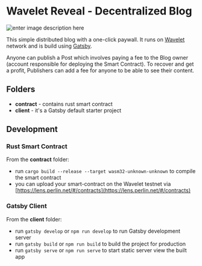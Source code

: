 # Wavelet Reveal - Decentralized Blog
![enter image description here](https://cdn-images-1.medium.com/max/1600/1*2SPmQZdeeVg88hcGUl1NlQ.png)

This simple distributed blog with a one-click paywall. It runs on [Wavelet](https://github.com/perlin-network/wavelet) network and is build using [Gatsby](https://github.com/gatsbyjs/gatsby).

Anyone can publish a Post which involves paying a fee to the Blog owner (account responsible for deploying the Smart Contract). To recover and get a profit, Publishers can add a fee for anyone to be able to see their content.

## Folders
* **contract** - contains rust smart contract 
* **client** - it's a Gatsby default starter project

## Development

### Rust Smart Contract
From the **contract**  folder:
* run `cargo build --release --target wasm32-unknown-unknown`  to compile the smart contract
* you can upload your smart-contract on the Wavelet testnet via [https://lens.perlin.net/#/contracts](https://lens.perlin.net/#/contracts)

### Gatsby Client
From the **client** folder:
* run `gatsby develop` or `npm run develop` to run Gatsby development server
* run `gatsby build` or `npm run build` to build the project for production
* run `gatsby serve` or `npm run serve` to start static server view the built app